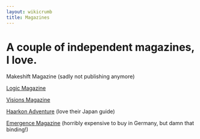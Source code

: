 ```yaml
---
layout: wikicrumb
title: Magazines
---
```

# A couple of independent magazines, I love.

Makeshift Magazine (sadly not publishing anymore)

[Logic Magazine][1]

[Visions Magazine][2]

[Haarkon Adventure][3] (love their Japan guide)

[Emergence Magazine][4] (horribly expensive to buy in Germany, but damn that binding!)

[1]:	https://logicmag.io
[2]:	https://www.readvisions.com/
[3]:	https://www.haarkon.co.uk/
[4]:	https://emergencemagazine.org/